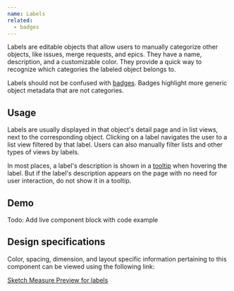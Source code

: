 ```yaml
---
name: Labels
related:
  - badges
---
```


Labels are editable objects that allow users to manually categorize other objects, like issues, merge requests, and epics. They have a name, description, and a customizable color. They provide a quick way to recognize which categories the labeled object belongs to.

Labels should not be confused with [badges](/components/badges). Badges highlight more generic object metadata that are not categories.

## Usage

Labels are usually displayed in that object's detail page and in list views, next to the corresponding object. Clicking on a label navigates the user to a list view filtered by that label. Users can also manually filter lists and other types of views by labels.

In most places, a label's description is shown in a [tooltip](/components/tooltips) when hovering the label. But if the label's description appears on the page with no need for user interaction, do not show it in a tooltip.

## Demo

Todo: Add live component block with code example

## Design specifications

Color, spacing, dimension, and layout specific information pertaining to this component can be viewed using the following link:

[Sketch Measure Preview for labels](https://gitlab-org.gitlab.io/gitlab-design/hosted/design-gitlab-specs/labels-spec-previews/)
